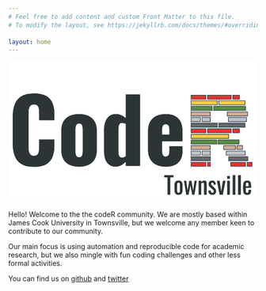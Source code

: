 ```yaml
---
# Feel free to add content and custom Front Matter to this file.
# To modify the layout, see https://jekyllrb.com/docs/themes/#overriding-theme-defaults

layout: home
---
```


![Coder logo](/assets/images/banner.png)

Hello! Welcome to the the codeR community. We are mostly based within James Cook University in Townsville, but we welcome any member keen to contribute to our community.

Our main focus is using automation and reproducible code for academic research, but we also mingle with fun coding challenges and other less formal activities.

You can find us on [github](https://github.com/codertsv/codertsv.github.io) and [twitter](https://twitter.com/CoderTsv)



